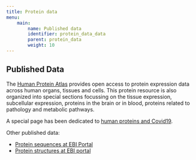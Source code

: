 ```yaml
---
title: Protein data
menu:
    main:
        name: Published data
        identifier: protein_data_data
        parent: protein_data
        weight: 10
---
```


## Published Data

The [Human Protein Atlas](https://www.proteinatlas.org) provides open access to protein expression data across human organs, tissues and cells. This protein resource is also organized into special sections focussing on the tissue expression, subcellular expression, proteins in the brain or in blood, proteins related to pathology and metabolic pathways.

A special page has been dedicated to [human proteins and Covid19](https://www.proteinatlas.org/humanproteome/sars-cov-2).

Other published data:
* [Protein sequences at EBI Portal](https://www.covid19dataportal.org/proteins)
* [Protein structures at EBI portal](https://www.covid19dataportal.org/structures)
